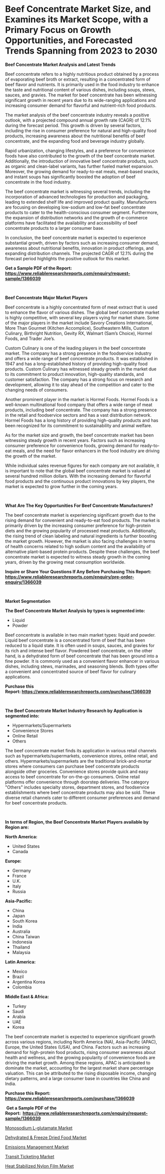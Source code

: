 <p><h1>Beef Concentrate Market Size, and Examines its Market Scope, with a Primary Focus on Growth Opportunities, and Forecasted Trends Spanning from 2023 to 2030</h1></p><p><strong>Beef Concentrate Market Analysis and Latest Trends</strong></p>
<p><p>Beef concentrate refers to a highly nutritious product obtained by a process of evaporating beef broth or extract, resulting in a concentrated form of beef flavor and nutrients. It is primarily used in the food industry to enhance the taste and nutritional content of various dishes, including soups, stews, sauces, and gravies. The market for beef concentrate has been witnessing significant growth in recent years due to its wide-ranging applications and increasing consumer demand for flavorful and nutrient-rich food products.</p><p>The market analysis of the beef concentrate industry reveals a positive outlook, with a projected compound annual growth rate (CAGR) of 12.1% during the forecast period. This growth is driven by several factors, including the rise in consumer preference for natural and high-quality food products, increasing awareness about the nutritional benefits of beef concentrate, and the expanding food and beverage industry globally.</p><p>Rapid urbanization, changing lifestyles, and a preference for convenience foods have also contributed to the growth of the beef concentrate market. Additionally, the introduction of innovative beef concentrate products, such as organic and clean-label variants, has further fueled market expansion. Moreover, the growing demand for ready-to-eat meals, meat-based snacks, and instant soups has significantly boosted the adoption of beef concentrate in the food industry.</p><p>The beef concentrate market is witnessing several trends, including the incorporation of advanced technologies for production and packaging, leading to extended shelf life and improved product quality. Manufacturers are focusing on developing low-sodium and low-fat beef concentrate products to cater to the health-conscious consumer segment. Furthermore, the expansion of distribution networks and the growth of e-commerce platforms have facilitated the availability and accessibility of beef concentrate products to a larger consumer base.</p><p>In conclusion, the beef concentrate market is expected to experience substantial growth, driven by factors such as increasing consumer demand, awareness about nutritional benefits, innovation in product offerings, and expanding distribution channels. The projected CAGR of 12.1% during the forecast period highlights the positive outlook for this market.</p></p>
<p><strong>Get a Sample PDF of the Report:&nbsp; <a href="https://www.reliableresearchreports.com/enquiry/request-sample/1366039">https://www.reliableresearchreports.com/enquiry/request-sample/1366039</a></strong></p>
<p>&nbsp;</p>
<p><strong>Beef Concentrate Major Market Players</strong></p>
<p><p>Beef concentrate is a highly concentrated form of meat extract that is used to enhance the flavor of various dishes. The global beef concentrate market is highly competitive, with several key players vying for market share. Some of the major players in the market include Savory Creations International, More Than Gourmet (Kitchen Accomplice), Southeastern Mills, Custom Culinary, Birthright Nutrition, Gevity RX, Walmart (Sam’s Choice), Hormel Foods, and Trader Joe’s.</p><p>Custom Culinary is one of the leading players in the beef concentrate market. The company has a strong presence in the foodservice industry and offers a wide range of beef concentrate products. It was established in 1947 and has a long-established history of providing high-quality food products. Custom Culinary has witnessed steady growth in the market due to its commitment to product innovation, high-quality standards, and customer satisfaction. The company has a strong focus on research and development, allowing it to stay ahead of the competition and cater to the changing needs of consumers.</p><p>Another prominent player in the market is Hormel Foods. Hormel Foods is a well-known multinational food company that offers a wide range of meat products, including beef concentrate. The company has a strong presence in the retail and foodservice sectors and has a vast distribution network. Hormel Foods has a long history of providing high-quality products and has been recognized for its commitment to sustainability and animal welfare.</p><p>As for the market size and growth, the beef concentrate market has been witnessing steady growth in recent years. Factors such as increasing consumer preference for convenience foods, growing demand for ready-to-eat meals, and the need for flavor enhancers in the food industry are driving the growth of the market.</p><p>While individual sales revenue figures for each company are not available, it is important to note that the global beef concentrate market is valued at several hundred million dollars. With the increasing demand for flavorful food products and the continuous product innovations by key players, the market is expected to grow further in the coming years.</p></p>
<p>&nbsp;</p>
<p><strong>What Are The Key Opportunities For Beef Concentrate Manufacturers?</strong></p>
<p><p>The beef concentrate market is experiencing significant growth due to the rising demand for convenient and ready-to-eat food products. The market is primarily driven by the increasing consumer preference for high-protein diets and the growing popularity of processed meat products. Additionally, the rising trend of clean labeling and natural ingredients is further boosting the market growth. However, the market is also facing challenges in terms of health concerns related to high sodium content and the availability of alternative plant-based protein products. Despite these challenges, the beef concentrate market is expected to witness steady growth in the coming years, driven by the growing meat consumption worldwide.</p></p>
<p><strong>Inquire or Share Your Questions If Any Before Purchasing This Report: <a href="https://www.reliableresearchreports.com/enquiry/pre-order-enquiry/1366039">https://www.reliableresearchreports.com/enquiry/pre-order-enquiry/1366039</a></strong></p>
<p>&nbsp;</p>
<p><strong>Market Segmentation</strong></p>
<p><strong>The Beef Concentrate Market Analysis by types is segmented into:</strong></p>
<p><ul><li>Liquid</li><li>Powder</li></ul></p>
<p><p>Beef concentrate is available in two main market types: liquid and powder. Liquid beef concentrate is a concentrated form of beef that has been reduced to a liquid state. It is often used in soups, sauces, and gravies for its rich and intense beef flavor. Powdered beef concentrate, on the other hand, is a dehydrated form of beef concentrate that has been ground into a fine powder. It is commonly used as a convenient flavor enhancer in various dishes, including stews, marinades, and seasoning blends. Both types offer a convenient and concentrated source of beef flavor for culinary applications.</p></p>
<p><strong>Purchase this Report:&nbsp;<a href="https://www.reliableresearchreports.com/purchase/1366039">https://www.reliableresearchreports.com/purchase/1366039</a></strong></p>
<p>&nbsp;</p>
<p><strong>The Beef Concentrate Market Industry Research by Application is segmented into:</strong></p>
<p><ul><li>Hypermarkets/Supermarkets</li><li>Convenience Stores</li><li>Online Retail</li><li>Others</li></ul></p>
<p><p>The beef concentrate market finds its application in various retail channels such as hypermarkets/supermarkets, convenience stores, online retail, and others. Hypermarkets/supermarkets are the traditional brick-and-mortar stores where consumers can purchase beef concentrate products alongside other groceries. Convenience stores provide quick and easy access to beef concentrate for on-the-go consumers. Online retail platforms offer convenience through doorstep deliveries. The category "Others" includes specialty stores, department stores, and foodservice establishments where beef concentrate products may also be sold. These diverse retail channels cater to different consumer preferences and demand for beef concentrate products.</p></p>
<p>&nbsp;</p>
<p><strong>In terms of Region, the Beef Concentrate Market Players available by Region are:</strong></p>
<p>
    <p> <strong> North America: </strong>
        <ul>
            <li>United States</li>
            <li>Canada</li>
        </ul>
        </p> 
    <p> <strong> Europe: </strong>
        <ul>
            <li>Germany</li>
            <li>France</li>
            <li>U.K.</li>
            <li>Italy</li>
            <li>Russia</li>
        </ul>
        </p> 
    <p> <strong> Asia-Pacific: </strong>
        <ul>
            <li>China</li>
            <li>Japan</li>
            <li>South Korea</li>
            <li>India</li>
            <li>Australia</li>
            <li>China Taiwan</li>
            <li>Indonesia</li>
            <li>Thailand</li>
            <li>Malaysia</li>
        </ul>
        </p> 
    <p> <strong> Latin America: </strong>
        <ul>
            <li>Mexico</li>
            <li>Brazil</li>
            <li>Argentina Korea</li>
            <li>Colombia</li>
        </ul>
        </p> 
    <p> <strong> Middle East & Africa: </strong>
        <ul>
            <li>Turkey</li>
            <li>Saudi</li>
            <li>Arabia</li>
            <li>UAE</li>
            <li>Korea</li>
        </ul>
    </p>
    </p>
<p><p>The beef concentrate market is expected to experience significant growth across various regions, including North America (NA), Asia-Pacific (APAC), Europe, the United States (USA), and China. Factors such as increasing demand for high-protein food products, rising consumer awareness about health and wellness, and the growing popularity of convenience foods are driving the market growth. Among these regions, APAC is anticipated to dominate the market, accounting for the largest market share percentage valuation. This can be attributed to the rising disposable income, changing dietary patterns, and a large consumer base in countries like China and India.</p></p>
<p><strong>Purchase this Report: <a href="https://www.reliableresearchreports.com/purchase/1366039">https://www.reliableresearchreports.com/purchase/1366039</a></strong></p>
<p>&nbsp;<strong>Get a Sample PDF of the Report:&nbsp;&nbsp;<a href="https://www.reliableresearchreports.com/enquiry/request-sample/1366039">https://www.reliableresearchreports.com/enquiry/request-sample/1366039</a></strong></p>
<p><strong></strong></p>
<p><p><a href="https://www.linkedin.com/pulse/monosodium-l-glutamate-market-research-report-unlocks-3sjwc/">Monosodium L-glutamate Market</a></p><p><a href="https://www.linkedin.com/pulse/dehydrated-amp-freeze-dried-food-market-size-share-trends-6ryac/">Dehydrated & Freeze Dried Food Market</a></p><p><a href="https://medium.com/@late.bean.frame/emissions-management-market-size-cagr-trends-2024-2030-3c159a409426">Emissions Management Market</a></p><p><a href="https://medium.com/@poem.snap.phase/transit-ticketing-market-size-cagr-trends-2024-2030-2d43b8942b33">Transit Ticketing Market</a></p><p><a href="https://www.linkedin.com/pulse/heat-stabilized-nylon-film-market-challenges-opportunities-sfece/">Heat Stabilized Nylon Film Market</a></p></p>